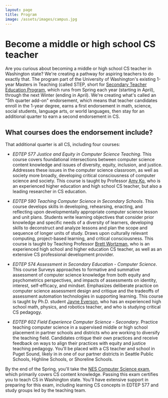 ```yaml
---
layout: page
title: Program
image: /assets/images/campus.jpg
---
```


# Become a middle or high school CS teacher

Are you curious about becoming a middle or high school CS teacher in Washington state? We're creating a pathway for aspiring teachers to do exactly that. The program part of the University of Washington's existing 1-year Masters in Teaching (called STEP, short for [Secondary Teacher Education Program](https://education.uw.edu/programs/teacher/secondary), which runs from Spring each year (starting in April), through the next Winter (ending in April). We're creating what's called an "5th quarter add-on" endorsement, which means that teacher candidates enroll in the 1-year degree, earns a first endorsement in math, science, social students, language arts, or world languages, then stay for an additional quarter to earn a second endorsement in CS.

## What courses does the endorsement include?

That additional quarter is all CS, including four courses:

* *EDTEP 577* _Justice and Equity in Computer Science Teaching_. This course covers foundational intersections between computer science content knowledge and issues of diversity, equity, inclusion, and justice. Addresses these issues in the computer science classroom, as well as society more broadly, developing critical consciousness of computer science and society. This course is taught by Professor [Amy Ko](http://faculty.washington.edu/ajko/), who is an experienced higher education and high school CS teacher, but also a leading researcher in CS education.

* *EDTEP 590* _Teaching Computer Science in Secondary Schools_. This course develops skills in developing, rehearsing, enacting, and reflecting upon developmentally appropriate computer science lesson and unit plans. Students write learning objectives that consider prior knowledge and specific needs of a diversity of learners, developing skills to deconstruct and analyze lessons and plan the scope and sequence of longer units of study. Draws upon culturally relevant computing, project-based learning, and critical consciousness. This course is taught by Teaching Professor [Brett Wortzman](https://homes.cs.washington.edu/~brettwo/), who is an experienced high school and higher education CS teacher, as well as an extensive CS professional development provider.

* *EDTEP 574* _Assessment in Secondary Education - Computer Science_. This course Surveys approaches to formative and summative assessment of computer science knowledge from both equity and psychometrics perspectives, and impacts of assessments on identity, interest, self-efficacy, and mindset. Emphasizes deliberate practice on computer science assessment design and critique and the tradeoffs of assessment automation technologies in supporting learning. This course is taught by Ph.D. student [Jayne Everson](http://jayneeverson.com), who has an experienced high school math, physics, and robotics teacher, and who is studying critical CS pedagogy.

* *EDTEP 602* _Field Experience Computer Science - Secondary_. Practice teaching computer science in a supervised middle or high school placement in partner schools and districts who are working to diversify the teaching field. Candidates critique their own practices and receive feedback on ways to align their practices with equity and justice teaching pedagogy. You'll be placed with a CS teacher and school in Puget Sound, likely in in one of our partner districts in Seattle Public Schools, Highline Schools, or Shoreline Schools.

By the end of the Spring, you'll take the [NES Computer Science exam](https://www.nestest.com/TestView.aspx?f=HTML_FRAG/NT315_TestPage.html), which primarily covers CS content knowledge. Passing this exam certifies you to teach CS in Washington state. You'll have extensive support in preparing for this exam, including learning CS concepts in EDTEP 577 and study groups led by the teaching team.